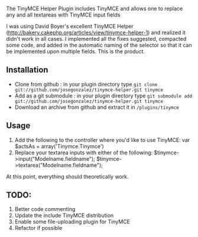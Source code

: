 The TinyMCE Helper Plugin includes TinyMCE and allows one to replace any and all textareas with TinyMCE input fields

I was using David Boyer's excellent TinyMCE Helper (http://bakery.cakephp.org/articles/view/tinymce-helper-1) and realized it didn't work in all cases. I implemented all the fixes suggested, compacted some code, and added in the automatic naming of the selector so that it can be implemented upon multiple fields. This is the product.
## Installation
- Clone from github : in your plugin directory type `git clone git://github.com/josegonzalez/tinymce-helper.git tinymce`
- Add as a git submodule : in your plugin directory type `git submodule add git://github.com/josegonzalez/tinymce-helper.git tinymce`
- Download an archive from github and extract it in `/plugins/tinymce`

## Usage
1. Add the following to the controller where you'd like to use TinyMCE:
	var $actsAs = array('Tinymce.Tinymce')
2. Replace your textarea inputs with either of the following:
	$tinymce->input("Modelname.fieldname");
	$tinymce->textarea("Modelname.fieldname");

At this point, everything should theoretically work.

## TODO:
1. Better code commenting
2. Update the include TinyMCE distribution
3. Enable some file-uploading plugin for TinyMCE
4. Refactor if possible